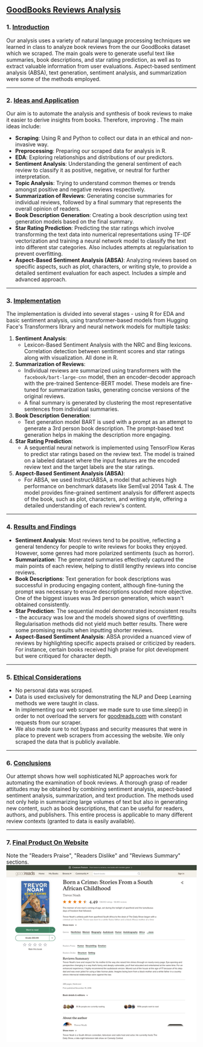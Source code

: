 ﻿
## <u>GoodBooks Reviews Analysis</u>
### 1. <u>**Introduction**</u>
Our analysis uses a variety of natural language processing techniques we learned in class to analyze book reviews from the our GoodBooks dataset which we scraped. The main goals were to generate useful text like summaries, book descriptions, and star rating prediction, as well as to extract valuable information from user evaluations. Aspect-based sentiment analysis (ABSA), text generation, sentiment analysis, and summarization were some of the methods employed.

---
### 2. <u>**Ideas and Application**</u>
Our aim is to automate the analysis and synthesis of book reviews to make it easier to derive insights from books. Therefore, improving . The main ideas include:
- **Scraping**: Using R and Python to collect our data in an ethical and non-invasive way.
- **Preprocessing**: Preparing our scraped data for analysis in R.
- **EDA**: Exploring relationships and distributions of our predictors.
- **Sentiment Analysis**: Understanding the general sentiment of each review to classify it as positive, negative, or neutral for further interpretation.
- **Topic Analysis**: Trying to understand common themes or trends amongst positive and negative reviews respectively.
- **Summarization of Reviews**: Generating concise summaries for individual reviews, followed by a final summary that represents the overall opinion of readers.
- **Book Description Generation**: Creating a book description using text generation models based on the final summary.
- **Star Rating Prediction**: Predicting the star ratings which involve transforming the text data into numerical representations using TF-IDF vectorization and training a neural network model to classify the text into different star categories. Also includes attempts at regularisation to prevent overfitting.
- **Aspect-Based Sentiment Analysis (ABSA)**: Analyzing reviews based on specific aspects, such as plot, characters, or writing style, to provide a detailed sentiment evaluation for each aspect. Includes a simple and advanced approach.
---
### 3. <u>**Implementation**</u>
The implementation is divided into several stages - using R for EDA and basic sentiment analysis, using transformer-based models from Hugging Face's Transformers library and neural network models for multiple tasks:


1. **Sentiment Analysis**:
   - Lexicon-Based Sentiment Analysis with the NRC and Bing lexicons. Correlation detection between sentiment scores and star ratings along with visualization. All done in R.
2. **Summarization of Reviews**:
   - Individual reviews are summarized using transformers with the `facebook/bart-large-cnn` model, then an encoder-decoder approach with the pre-trained Sentence-BERT model. These models are fine-tuned for summarization tasks, generating concise versions of the original reviews.
   - A final summary is generated by clustering the most representative sentences from individual summaries.
3. **Book Description Generation**:
   - Text generation model BART is used with a prompt as an attempt to generate a 3rd person book description. The prompt-based text generation helps in making the description more engaging.
4. **Star Rating Prediction**:
   - A sequential neural network is implemented using TensorFlow Keras to predict star ratings based on the review text. The model is trained on a labeled dataset where the input features are the encoded review text and the target labels are the star ratings.
5. **Aspect-Based Sentiment Analysis (ABSA)**:
   - For ABSA, we used InstructABSA, a model that achieves high performance on benchmark datasets like SemEval 2014 Task 4. The model provides fine-grained sentiment analysis for different aspects of the book, such as plot, characters, and writing style, offering a detailed understanding of each review's content.
---
### 4. <u>**Results and Findings**</u>
- **Sentiment Analysis**: Most reviews tend to be positive, reflecting a general tendency for people to write reviews for books they enjoyed. However, some genres had more polarized sentiments (such as horror).
- **Summarization**: The generated summaries effectively captured the main points of each review, helping to distill lengthy reviews into concise reviews.
- **Book Descriptions**: Text generation for book descriptions was successful in producing engaging content, although fine-tuning the prompt was necessary to ensure descriptions sounded more objective. One of the biggest issues was 3rd person generation, which wasn't obtained consistently.
- **Star Prediction**: The sequential model demonstrated inconsistent results - the accuracy was low and the models showed signs of overfitting. Regularisation methods did not yield much better results. There were some promising results when inputting shorter reviews.
- **Aspect-Based Sentiment Analysis**: ABSA provided a nuanced view of reviews by highlighting specific aspects praised or criticized by readers. For instance, certain books received high praise for plot development but were critiqued for character depth.
---
### 5. <u>**Ethical Considerations**</u>
- No personal data was scraped.
- Data is used exclusively for demonstrating the NLP and Deep Learning methods we were taught in class.
- In implementing our web scraper we made sure to use time.sleep() in order to not overload the servers for [goodreads.com](http://goodreads.com) with constant requests from our scraper.
- We also made sure to not bypass and security measures that were in place to prevent web scrapers from accessing the website. We only scraped the data that is publicly available.
---
### 6. <u>**Conclusions**</u>
Our attempt shows how well sophisticated NLP approaches work for automating the examination of book reviews. A thorough grasp of reader attitudes may be obtained by combining sentiment analysis, aspect-based sentiment analysis, summarization, and text production. The methods used not only help in summarizing large volumes of text but also in generating new content, such as book descriptions, that can be useful for readers, authors, and publishers. This entire process is applicable to many different review contexts (granted to data is easily available).

---
### 7. <u>**Final Product On Website**</u>
Note the "Readers Praise", "Readers Dislike" and "Reviews Summary" sections.
![FinalProduct.png](FinalProduct.png)










